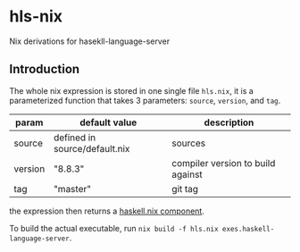 # hls-nix

Nix derivations for hasekll-language-server

## Introduction

The whole nix expression is stored in one single file `hls.nix`, it is a parameterized function that takes 3 parameters: `source`, `version`, and `tag`.

| param   | default value                 | description                       |
|---------|-------------------------------|-----------------------------------|
| source  | defined in source/default.nix | sources                           |
| version | "8.8.3"                       | compiler version to build against |
| tag     | "master"                      | git tag                           |

the expression then returns a [haskell.nix component](https://input-output-hk.github.io/haskell.nix/reference/library/#component).

To build the actual executable, run `nix build -f hls.nix exes.haskell-language-server`.
